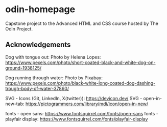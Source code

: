 # odin-homepage

Capstone project to the Advanced HTML and CSS course hosted by The Odin Project.

## Acknowledgements

Dog with tongue out: Photo by Helena Lopes: https://www.pexels.com/photo/short-coated-black-and-white-dog-on-ground-1938125/

Dog running through water: Photo by Pixabay: https://www.pexels.com/photo/black-white-long-coated-dog-dashing-trough-body-of-water-37860/

SVG - Icons (Git, LinkedIn, X(twitter)): https://devicon.dev/
SVG - open-in-new-tab: https://pictogrammers.com/library/mdi/icon/open-in-new/

fonts - open sans: https://www.fontsquirrel.com/fonts/open-sans
fonts - playfair display: https://www.fontsquirrel.com/fonts/playfair-display
